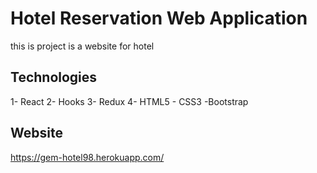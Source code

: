 # Hotel Reservation Web Application

this is project is a website for hotel
 
 
 ## Technologies
 1- React
 2- Hooks
 3- Redux
 4- HTML5 - CSS3 -Bootstrap
 
 
 ## Website 
 https://gem-hotel98.herokuapp.com/
